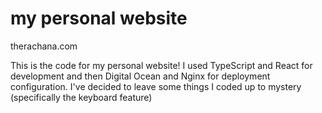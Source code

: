 # my personal website
therachana.com

This is the code for my personal website! I used TypeScript and React for development and then Digital Ocean and Nginx for deployment configuration. I've decided to leave some things I coded up to mystery (specifically the keyboard feature)



